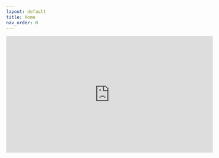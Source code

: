 ```yaml
---
layout: default
title: Home
nav_order: 0
---
```



<iframe width="560" height="315" src="https://music.youtube.com/watch?v=JhQ16ikuWE8" frameborder="0" allow="autoplay; encrypted-media"></iframe>
